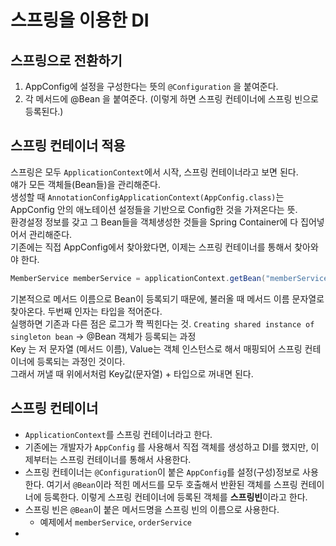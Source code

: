 # 스프링을 이용한 DI
## 스프링으로 전환하기
1. AppConfig에 설정을 구성한다는 뜻의  `@Configuration` 을 붙여준다.  
2. 각 메서드에  @Bean 을 붙여준다. (이렇게 하면 스프링 컨테이너에 스프링 빈으로 등록된다.)
## 스프링 컨테이너 적용
스프링은 모두 `ApplicationContext`에서 시작, 스프링 컨테이너라고 보면 된다.  
얘가 모든 객체들(Bean들)을 관리해준다.  
생성할 때 `AnnotationConfigApplicationContext(AppConfig.class)`는 AppConfig 안의 애노테이션 설정들을 기반으로 Config한 것을 가져온다는 뜻.  
환경설정 정보를 갖고 그 Bean들을 객체생성한 것들을 Spring Container에 다 집어넣어서 관리해준다.  
기존에는 직접 AppConfig에서 찾아왔다면, 이제는 스프링 컨테이너를 통해서 찾아와야 한다.  
```java
MemberService memberService = applicationContext.getBean("memberService", MemberService.class);
```
기본적으로 메서드 이름으로 Bean이 등록되기 때문에, 불러올 때 메서드 이름 문자열로 찾아온다. 두번째 인자는 타입을 적어준다.  
실행하면 기존과 다른 점은 로그가 쫙 찍힌다는 것. `Creating shared instance of singleton bean` -> @Bean 객체가 등록되는 과정  
Key 는 저 문자열 (메서드 이름), Value는 객체 인스턴스로 해서 매핑되어 스프링 컨테이너에 등록되는 과정인 것이다.  
그래서 꺼낼 때 위에서처럼 Key값(문자열) + 타입으로 꺼내면 된다.
## 스프링 컨테이너
- `ApplicationContext`를 스프링 컨테이너라고 한다.
- 기존에는 개발자가  `AppConfig` 를 사용해서 직접 객체를 생성하고 DI를 했지만, 이제부터는 스프링 컨테이너를 통해서 사용한다.
- 스프링 컨테이너는 `@Configuration`이 붙은 `AppConfig`를 설정(구성)정보로 사용한다. 여기서 `@Bean`이라 적힌 메서드를 모두 호출해서 반환된 객체를 스프링 컨테이너에 등록한다. 이렇게 스프링 컨테이너에 등록된 객체를 **스프링빈**이라고 한다.
- 스프링 빈은 `@Bean`이 붙은 메서드명을 스프링 빈의 이름으로 사용한다.
  - 예제에서 `memberService`, `orderService`
- 